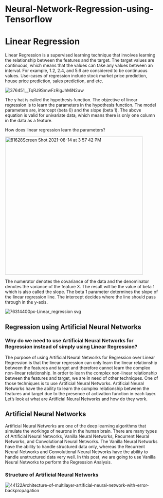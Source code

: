# Neural-Network-Regression-using-Tensorflow

# Linear Regression

Linear Regression is a supervised learning technique that involves learning the relationship between the features and the target. The target values are continuous, which means that the values can take any values between an interval. For example, 1.2, 2.4, and 5.6 are considered to be continuous values. Use-cases of regression include stock market price prediction, house price prediction, sales prediction, and etc.

![376451__TqRJ9SmwFzRigJhMiN2uw](https://github.com/HiteshRam666/Neural-Network-Regression-using-Tensorflow/assets/116026459/10a59667-289a-45d1-b180-cbe9ee767a1a)



The y hat is called the hypothesis function. The objective of linear regression is to learn the parameters in the hypothesis function. The model parameters are, intercept (beta 0) and the slope (beta 1). The above equation is valid for univariate data, which means there is only one column in the data as a feature.

How does linear regression learn the parameters?

<img width="453" alt="81628Screen Shot 2021-08-14 at 3 57 42 PM" src="https://github.com/HiteshRam666/Neural-Network-Regression-using-Tensorflow/assets/116026459/b2bc90ba-599c-43b3-9db5-63097207853f">


The numerator denotes the covariance of the data and the denominator denotes the variance of the feature X. The result will be the value of beta 1 which is also called the slope. The beta 1 parameter determines the slope of the linear regression line. The intercept decides where the line should pass through in the y-axis.

![76314400px-Linear_regression svg](https://github.com/HiteshRam666/Neural-Network-Regression-using-Tensorflow/assets/116026459/137bf741-c618-4cde-b30e-1f4bcfde4882)


## Regression using Artificial Neural Networks

### Why do we need to use Artificial Neural Networks for Regression instead of simply using Linear Regression?

The purpose of using Artificial Neural Networks for Regression over Linear Regression is that the linear regression can only learn the linear relationship between the features and target and therefore cannot learn the complex non-linear relationship. In order to learn the complex non-linear relationship between the features and target, we are in need of other techniques. One of those techniques is to use Artificial Neural Networks. Artificial Neural Networks have the ability to learn the complex relationship between the features and target due to the presence of activation function in each layer. Let’s look at what are Artificial Neural Networks and how do they work.

## Artificial Neural Networks

Artificial Neural Networks are one of the deep learning algorithms that simulate the workings of neurons in the human brain. There are many types of Artificial Neural Networks, Vanilla Neural Networks, Recurrent Neural Networks, and Convolutional Neural Networks. The Vanilla Neural Networks have the ability to handle structured data only, whereas the Recurrent Neural Networks and Convolutional Neural Networks have the ability to handle unstructured data very well. In this post, we are going to use Vanilla Neural Networks to perform the Regression Analysis.

### Structure of Artificial Neural Networks

![44122Architecture-of-multilayer-artificial-neural-network-with-error-backpropagation](https://github.com/HiteshRam666/Neural-Network-Regression-using-Tensorflow/assets/116026459/db9d0068-cb26-497c-8943-8303f19217f3)

